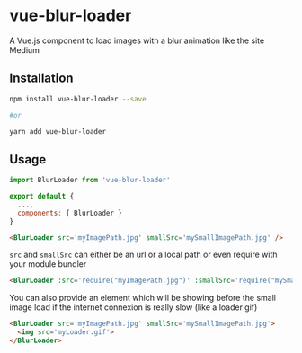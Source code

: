 # vue-blur-loader
A Vue.js component to load images with a blur animation like the site Medium

## Installation

```bash
npm install vue-blur-loader --save

#or

yarn add vue-blur-loader

```

## Usage

```javascript
import BlurLoader from 'vue-blur-loader'

export default {
  ...,
  components: { BlurLoader }
}
```

```html
<BlurLoader src='myImagePath.jpg' smallSrc='mySmallImagePath.jpg' />
```

```src``` and ```smallSrc``` can either be an url or a local path or even require with your module bundler

```html
<BlurLoader :src='require("myImagePath.jpg")' :smallSrc='require("mySmallImagePath.jpg")' />
```


You can also provide an element which will be showing before the small image load if the internet connexion is really slow (like a loader gif)

```html
<BlurLoader src='myImagePath.jpg' smallSrc='mySmallImagePath.jpg'>
  <img src='myLoader.gif'>
</BlurLoader>
```
